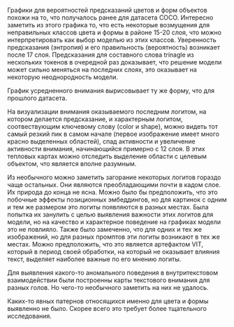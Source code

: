 Графики для вероятностей предсказаний цветов и форм объектов похожи на то, что
получалось ранее для датасета COCO. Интересно заметить из этого графика то, что 
есть некоторые возмущения для неправильных классов цвета и формы в районе 15-20
слоя, что можно интерпретировать как выбор моделью из этих классов. Уверенность
предсказания (энтропия) и его правильность (вероятность) возникает после 17 
слоя. Предсказания для составного слова trinagle из нескольких токенов в 
очередной раз доказывает, что решение модели может сильно меняться на последних
слоях, это оказывает на некоторую неоднородность модели.

График усредненного внимания вырисовывает ту же форму, что для прошлого 
датасета.

На визуализации внимания оказываемого последним логитом, на котором делается 
предсказание, и характерным логитом, соотвествующим ключевому слову 
(color и shape), можно видеть тот самый резкий пик в самом начале 
(первое изображение имеет много красно выделенных областей), спад активности и 
увеличение активности внимания, начинающийся примерно с 12 слоя. В этих
тепловых картах можно отследить выделение области с целевым объектом, что 
является вполне  разумным.

Из необычного можно заметить загорание некоторых логитов гораздо чаще остальных.
Они являются преобладающими почти в кадом слое. Их природа до конца не ясна.
Можно было бы предположить, что это побочные эффекты позиционных эмбеддингов,
но для картинок с одним и тем же размером это логиты появляются в разных местах.
Была попытка их занулить с целью выявления важности этих логитов для модели, но
на качество и характерное поведение на графиках модели это не повлияло. Также 
было замеченно, что для одних и тех же изображений, но для разных промптов эти
логиты возникают в тех же местах. Можно предположить, что это является 
артефактом VIT, который в период своей обработки, на который не оказывает 
влияния текст, выделяет наиболее важные по его мнению логиты.

Для выявления какого-то аномального поведения в внутритекстовом взаимодействии
были построенны карты текстового внимания для разных голов. Но чего-то
необычного заметить на них не удалось.

Каких-то явных патернов относящихся именно для цвета и формы выявленно не было.
Скорее всего это требует более тщательного исследования.

